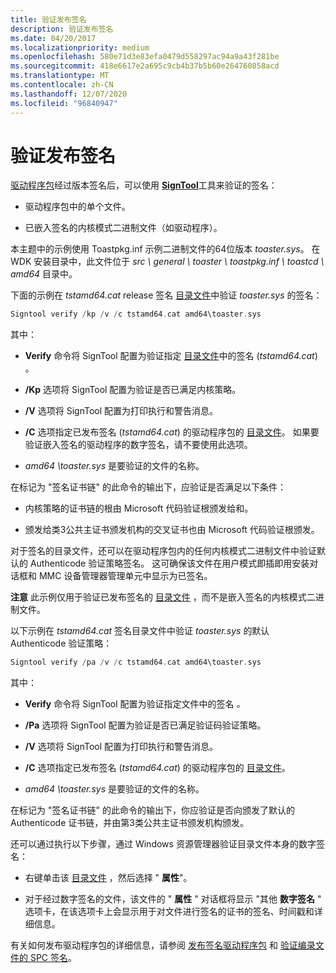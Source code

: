 ```yaml
---
title: 验证发布签名
description: 验证发布签名
ms.date: 04/20/2017
ms.localizationpriority: medium
ms.openlocfilehash: 580e71d3e83efa0479d558297ac94a9a43f281be
ms.sourcegitcommit: 418e6617e2a695c9cb4b37b5b60e264760858acd
ms.translationtype: MT
ms.contentlocale: zh-CN
ms.lasthandoff: 12/07/2020
ms.locfileid: "96840947"
---
```

# <a name="verifying-the-release-signature"></a>验证发布签名


[驱动程序包](driver-packages.md)经过版本签名后，可以使用 [**SignTool**](../devtest/signtool.md)工具来验证的签名：

-   驱动程序包中的单个文件。

-   已嵌入签名的内核模式二进制文件（如驱动程序）。

本主题中的示例使用 Toastpkg.inf 示例二进制文件的64位版本 *toaster.sys*。 在 WDK 安装目录中，此文件位于 *src \\ general \\ toaster \\ toastpkg.inf \\ toastcd \\ amd64* 目录中。

下面的示例在 *tstamd64.cat* release 签名 [目录文件](catalog-files.md)中验证 *toaster.sys* 的签名：

```cpp
Signtool verify /kp /v /c tstamd64.cat amd64\toaster.sys
```

其中：

-   **Verify** 命令将 SignTool 配置为验证指定 [目录文件](catalog-files.md)中的签名 (*tstamd64.cat*) 。

-   **/Kp** 选项将 SignTool 配置为验证是否已满足内核策略。

-   **/V** 选项将 SignTool 配置为打印执行和警告消息。

-   **/C** 选项指定已发布签名 (*tstamd64.cat*) 的驱动程序包的 [目录文件](catalog-files.md)。 如果要验证嵌入签名的驱动程序的数字签名，请不要使用此选项。

-   *amd64 \\toaster.sys* 是要验证的文件的名称。

在标记为 "签名证书链" 的此命令的输出下，应验证是否满足以下条件：

-   内核策略的证书链的根由 Microsoft 代码验证根颁发给和。

-   颁发给类3公共主证书颁发机构的交叉证书也由 Microsoft 代码验证根颁发。

对于签名的目录文件，还可以在驱动程序包内的任何内核模式二进制文件中验证默认的 Authenticode 验证策略签名。 这可确保该文件在用户模式即插即用安装对话框和 MMC 设备管理器管理单元中显示为已签名。

**注意**  此示例仅用于验证已发布签名的 [目录文件](catalog-files.md) ，而不是嵌入签名的内核模式二进制文件。

 

以下示例在 *tstamd64.cat* 签名目录文件中验证 *toaster.sys* 的默认 Authenticode 验证策略：

```cpp
Signtool verify /pa /v /c tstamd64.cat amd64\toaster.sys
```

其中：

- **Verify** 命令将 SignTool 配置为验证指定文件中的签名 <em>。</em>

- **/Pa** 选项将 SignTool 配置为验证是否已满足验证码验证策略。

- **/V** 选项将 SignTool 配置为打印执行和警告消息。

- **/C** 选项指定已发布签名 (*tstamd64.cat*) 的驱动程序包的 [目录文件](catalog-files.md)。

- *amd64 \\toaster.sys* 是要验证的文件的名称。

在标记为 "签名证书链" 的此命令的输出下，你应验证是否向颁发了默认的 Authenticode 证书链，并由第3类公共主证书颁发机构颁发。

还可以通过执行以下步骤，通过 Windows 资源管理器验证目录文件本身的数字签名：

-   右键单击该 [目录文件](catalog-files.md) ，然后选择 " **属性**"。

-   对于经过数字签名的文件，该文件的 " **属性** " 对话框将显示 "其他 **数字签名** " 选项卡，在该选项卡上会显示用于对文件进行签名的证书的签名、时间戳和详细信息。

有关如何发布驱动程序包的详细信息，请参阅 [发布签名驱动程序包](release-signing-driver-packages.md) 和 [验证编录文件的 SPC 签名](verifying-the-spc-signature-of-a-catalog-file.md)。

 

